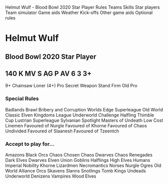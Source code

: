 ﻿
Helmut Wulf - Blood Bowl 2020 Star Player
Rules
Teams
Skills
Star players
Team simulator
Game aids
Weather
Kick-offs
Other game aids
Optional rules
# Helmut Wulf
## Blood Bowl 2020 Star Player
140 K
MV
S
AG
P
AV
6
3
3+
-
9+
Chainsaw
Loner (4+)
Pro
Secret Weapon
Stand Firm
Old Pro
### Special Rules
Badlands Brawl
Bribery and Corruption
Worlds Edge Superleague
Old World Classic
Elven Kingdoms League
Underworld Challenge
Halfling Thimble Cup
Lustrian Superleague
Sylvanian Spotlight
Masters of Undeath
Low Cost Linemen
Favoured of Nurgle
Favoured of Khorne
Favoured of Chaos Undivided
Favoured of Slaanesh
Favoured of Tzeentch
### Accept to play for...
Amazons
Black Orcs
Chaos Chosen
Chaos Dwarves
Chaos Renegades
Dark Elves
Dwarves
Elven Union
Goblins
Halflings
High Elves
Humans
Imperial Nobility
Khorne
Lizardmen
Necromantics
Norses
Nurgle
Ogres
Old World Alliance
Orcs
Skavens
Slanns
Snotlings
Tomb Kings
Undeads
Underworld Denizens
Vampires
Wood Elves
